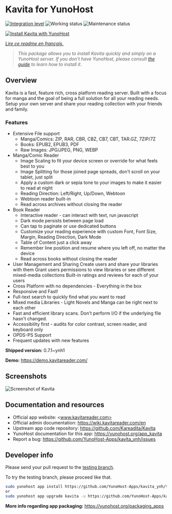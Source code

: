<!--
N.B.: This README was automatically generated by https://github.com/YunoHost/apps/tree/master/tools/README-generator
It shall NOT be edited by hand.
-->

# Kavita for YunoHost

[![Integration level](https://dash.yunohost.org/integration/kavita.svg)](https://dash.yunohost.org/appci/app/kavita) ![Working status](https://ci-apps.yunohost.org/ci/badges/kavita.status.svg) ![Maintenance status](https://ci-apps.yunohost.org/ci/badges/kavita.maintain.svg)

[![Install Kavita with YunoHost](https://install-app.yunohost.org/install-with-yunohost.svg)](https://install-app.yunohost.org/?app=kavita)

*[Lire ce readme en français.](./README_fr.md)*

> *This package allows you to install Kavita quickly and simply on a YunoHost server.
If you don't have YunoHost, please consult [the guide](https://yunohost.org/#/install) to learn how to install it.*

## Overview

Kavita is a fast, feature rich, cross platform reading server. Built with a focus for manga and the goal of being a full solution for all your reading needs. Setup your own server and share your reading collection with your friends and family.

### Features

- Extensive File support
    - Manga/Comics: ZIP, RAR, CBR, CBZ, CB7, CBT, TAR.GZ, 7ZIP/7Z
    - Books: EPUB2, EPUB3, PDF
    - Raw Images: JPG/JPEG, PNG, WEBP
- Manga/Comic Reader
    - Image Scaling to fit your device screen or override for what feels best to you
    - Image Splitting for those joined page spreads, don't scroll on your tablet, just split
    - Apply a custom dark or sepia tone to your images to make it easier to read at night
    - Reading Direction: Left/Right, Up/Down, Webtoon
    - Webtoon reader built-in
    - Read across archives without closing the reader
- Book Reader
    - Interactive reader - can interact with text, run javascript
    - Dark mode persists between page load
    - Can tap to paginate or use dedicated buttons
    - Customize your reading experience with custom Font, Font Size, Margin, Reading Direction, Dark Mode
    - Table of Content just a click away
    - Remember line position and resume where you left off, no matter the device
    - Read across books without closing the reader
- User Management and Sharing
        Create users and share your libraries with them
        Grant users permissions to view libraries or see different mixed-media collections
        Built-in ratings and reviews for each of your users
- Cross Platform with no dependencies - Everything in the box
- Responsive and Fast!
- Full-text search to quickly find what you want to read
- Mixed media Libraries - Light Novels and Manga can be right next to each other
- Fast and efficient library scans. Don't perform I/O if the underlying file hasn't changed.
- Accessibility first - audits for color contrast, screen reader, and keyboard only
- OPDS-PS Support
- Frequent updates with new features



**Shipped version:** 0.7.1~ynh1

**Demo:** https://demo.kavitareader.com/

## Screenshots

![Screenshot of Kavita](./doc/screenshots/screenshot.gif)

## Documentation and resources

* Official app website: <www.kavitareader.com>
* Official admin documentation: <https://wiki.kavitareader.com/en>
* Upstream app code repository: <https://github.com/Kareadita/Kavita>
* YunoHost documentation for this app: <https://yunohost.org/app_kavita>
* Report a bug: <https://github.com/YunoHost-Apps/kavita_ynh/issues>

## Developer info

Please send your pull request to the [testing branch](https://github.com/YunoHost-Apps/kavita_ynh/tree/testing).

To try the testing branch, please proceed like that.

``` bash
sudo yunohost app install https://github.com/YunoHost-Apps/kavita_ynh/tree/testing --debug
or
sudo yunohost app upgrade kavita -u https://github.com/YunoHost-Apps/kavita_ynh/tree/testing --debug
```

**More info regarding app packaging:** <https://yunohost.org/packaging_apps>
